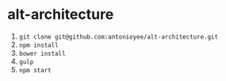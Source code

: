 # alt-architecture

1. `git clone git@github.com:antonioyee/alt-architecture.git`
2. `npm install`
3. `bower install`
4. `gulp`
5. `npm start`
